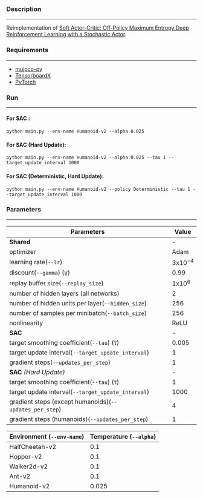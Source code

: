### Description
------------
Reimplementation of [Soft Actor-Critic: Off-Policy Maximum Entropy Deep Reinforcement
Learning with a Stochastic Actor](https://arxiv.org/pdf/1801.01290.pdf).


### Requirements
------------

- [mujoco-py](https://github.com/openai/mujoco-py)
- [TensorboardX](https://github.com/lanpa/tensorboardX)
- [PyTorch](http://pytorch.org/)

### Run
------------

#### For SAC :

```
python main.py --env-name Humanoid-v2 --alpha 0.025 
```

#### For SAC (Hard Update):

```
python main.py --env-name Humanoid-v2 --alpha 0.025 --tau 1 --target_update_interval 1000
```

#### For SAC (Deterministic, Hard Update):

```
python main.py --env-name Humanoid-v2 --policy Deterministic --tau 1 --target_update_interval 1000
```

### Parameters
-------------


| Parameters     | Value  |
| --------------- | ------------- |
|**Shared**|-|
| optimizer | Adam |
| learning rate(`--lr`)  | 3x10<sup>−4</sup> |
| discount(`--gamma`) (γ) | 0.99 |
| replay buffer size(`--replay_size`) | 1x10<sup>6</sup> |
|number of hidden layers (all networks)|2|
|number of hidden units per layer(`--hidden_size`)|256|
|number of samples per minibatch(`--batch_size`)|256|
|nonlinearity|ReLU|
|**SAC**|-|
|target smoothing coefficient(`--tau`) (τ)|0.005|
|target update interval(`--target_update_interval`)|1|
|gradient steps(`--updates_per_step`)|1|
|**SAC** *(Hard Update)*|-|
|target smoothing coefficient(`--tau`) (τ)|1|
|target update interval(`--target_update_interval`)|1000|
|gradient steps (except humanoids)(`--updates_per_step`)|4|
|gradient steps (humanoids)(`--updates_per_step`)|1|




| Environment **(`--env-name`)**| Temperature **(`--alpha`)**|
| --------------- | ------------- |
| HalfCheetah-v2  | 0.1 |
| Hopper-v2       | 0.1 |
| Walker2d-v2     | 0.1 |
| Ant-v2          | 0.1 |
| Humanoid-v2     | 0.025 |
